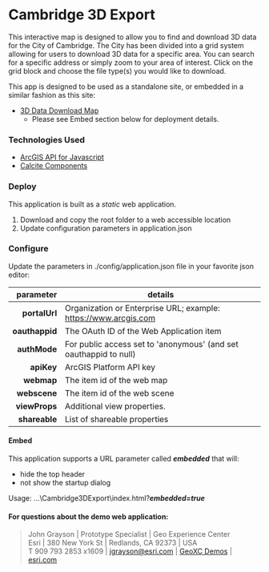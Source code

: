 # Cambridge 3D Export

This interactive map is designed to allow you to find and download 3D data for the City of Cambridge. 
The City has been divided into a grid system allowing for users to download 3D data for a specific area. 
You can search for a specific address or simply zoom to your area of interest. 
Click on the grid block and choose the file type(s) you would like to download.

This app is designed to be used as a standalone site, or embedded in a similar fashion as this site:
- [3D Data Download Map](https://www.cambridgema.gov/GIS/3D/3ddata/3ddatadownloadmap)
  - Please see Embed section below for deployment details.

### Technologies Used

- [ArcGIS API for Javascript](https://developers.arcgis.com/javascript/latest/api-reference/)
- [Calcite Components](https://developers.arcgis.com/calcite-design-system/components/)


### Deploy

This application is built as a _static_ web application.

1. Download and copy the root folder to a web accessible location
2. Update configuration parameters in application.json

### Configure

Update the parameters in ./config/application.json file in your favorite json editor:

|      parameter | details                                                           |
|---------------:|-------------------------------------------------------------------|
|  **portalUrl** | Organization or Enterprise URL; example: https://www.arcgis.com   |
| **oauthappid** | The OAuth ID of the Web Application item                          |
|   **authMode** | For public access set to 'anonymous' (and set oauthappid to null) |
|     **apiKey** | ArcGIS Platform API key                                           |
|     **webmap** | The item id of the web map                                        |
|   **webscene** | The item id of the web scene                                      |
|  **viewProps** | Additional view properties.                                       | 
|  **shareable** | List of shareable properties                                      |


#### Embed
This application supports a URL parameter called ***embedded*** that will:

* hide the top header
* not show the startup dialog

Usage: ...\Cambridge3DExport\index.html?***embedded=true***


#### For questions about the demo web application:

> John Grayson | Prototype Specialist | Geo Experience Center\
> Esri | 380 New York St | Redlands, CA 92373 | USA\
> T 909 793 2853 x1609 | [jgrayson@esri.com](mailto:jgrayson@esri.com) | [GeoXC Demos](https://geoxc.esri.com) | [esri.com](https://www.esri.com)
